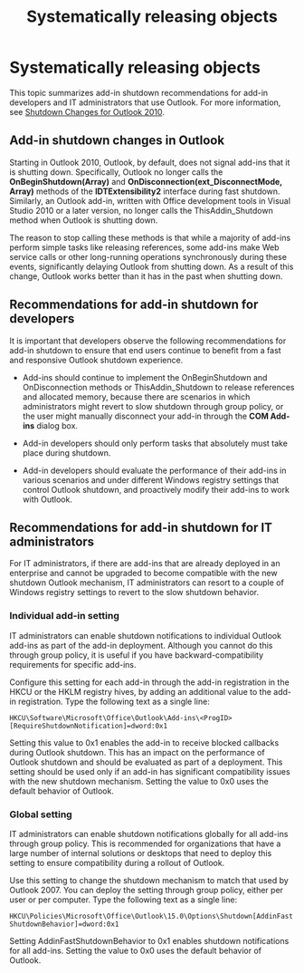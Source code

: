 ﻿---
title: Systematically releasing objects
TOCTitle: Systematically releasing objects
ms:assetid: d4cd1d8e-aae6-483b-a4d8-1656171e838d
ms:mtpsurl: https://msdn.microsoft.com/en-us/library/Bb623945(v=office.15)
ms:contentKeyID: 55119785
ms.date: 07/24/2014
mtps_version: v=office.15
---

# Systematically releasing objects

This topic summarizes add-in shutdown recommendations for add-in developers and IT administrators that use Outlook. For more information, see [Shutdown Changes for Outlook 2010](https://msdn.microsoft.com/en-us/library/ee720183\(v=office.15\)).

## Add-in shutdown changes in Outlook

Starting in Outlook 2010, Outlook, by default, does not signal add-ins that it is shutting down. Specifically, Outlook no longer calls the **OnBeginShutdown(Array)** and **OnDisconnection(ext\_DisconnectMode, Array)** methods of the **IDTExtensibility2** interface during fast shutdown. Similarly, an Outlook add-in, written with Office development tools in Visual Studio 2010 or a later version, no longer calls the ThisAddin\_Shutdown method when Outlook is shutting down. 

The reason to stop calling these methods is that while a majority of add-ins perform simple tasks like releasing references, some add-ins make Web service calls or other long-running operations synchronously during these events, significantly delaying Outlook from shutting down. As a result of this change, Outlook works better than it has in the past when shutting down.

## Recommendations for add-in shutdown for developers

It is important that developers observe the following recommendations for add-in shutdown to ensure that end users continue to benefit from a fast and responsive Outlook shutdown experience.

- Add-ins should continue to implement the OnBeginShutdown and OnDisconnection methods or ThisAddin\_Shutdown to release references and allocated memory, because there are scenarios in which administrators might revert to slow shutdown through group policy, or the user might manually disconnect your add-in through the **COM Add-ins** dialog box.

- Add-in developers should only perform tasks that absolutely must take place during shutdown.

- Add-in developers should evaluate the performance of their add-ins in various scenarios and under different Windows registry settings that control Outlook shutdown, and proactively modify their add-ins to work with Outlook.

## Recommendations for add-in shutdown for IT administrators

For IT administrators, if there are add-ins that are already deployed in an enterprise and cannot be upgraded to become compatible with the new shutdown Outlook mechanism, IT administrators can resort to a couple of Windows registry settings to revert to the slow shutdown behavior.

### Individual add-in setting

IT administrators can enable shutdown notifications to individual Outlook add-ins as part of the add-in deployment. Although you cannot do this through group policy, it is useful if you have backward-compatibility requirements for specific add-ins.

Configure this setting for each add-in through the add-in registration in the HKCU or the HKLM registry hives, by adding an additional value to the add-in registration. Type the following text as a single line:

`HKCU\Software\Microsoft\Office\Outlook\Add-ins\<ProgID>[RequireShutdownNotification]=dword:0x1`

Setting this value to 0x1 enables the add-in to receive blocked callbacks during Outlook shutdown. This has an impact on the performance of Outlook shutdown and should be evaluated as part of a deployment. This setting should be used only if an add-in has significant compatibility issues with the new shutdown mechanism. Setting the value to 0x0 uses the default behavior of Outlook.

### Global setting

IT administrators can enable shutdown notifications globally for all add-ins through group policy. This is recommended for organizations that have a large number of internal solutions or desktops that need to deploy this setting to ensure compatibility during a rollout of Outlook.

Use this setting to change the shutdown mechanism to match that used by Outlook 2007. You can deploy the setting through group policy, either per user or per computer. Type the following text as a single line:

`HKCU\Policies\Microsoft\Office\Outlook\15.0\Options\Shutdown[AddinFastShutdownBehavior]=dword:0x1`

Setting AddinFastShutdownBehavior to 0x1 enables shutdown notifications for all add-ins. Setting the value to 0x0 uses the default behavior of Outlook.

